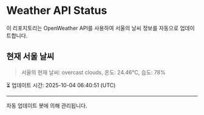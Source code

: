 
# Weather API Status

이 리포지토리는 OpenWeather API를 사용하여 서울의 날씨 정보를 자동으로 업데이트합니다.

## 현재 서울 날씨
> 서울의 현재 날씨: overcast clouds, 온도: 24.46°C, 습도: 78%

⏳ 업데이트 시간: 2025-10-04 06:40:51 (UTC)

---
자동 업데이트 봇에 의해 관리됩니다.
